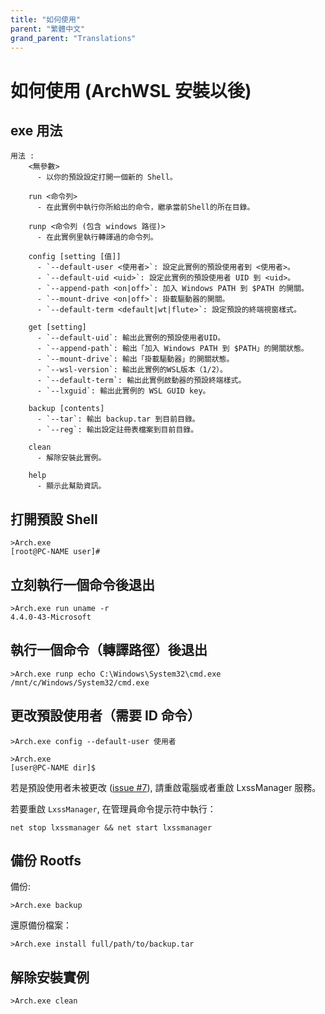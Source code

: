 ```yaml
---
title: "如何使用"
parent: "繁體中文"
grand_parent: "Translations"
---
```

# 如何使用 (ArchWSL 安裝以後)

## exe 用法

```shell
用法 :
    <無參數>
      - 以你的預設設定打開一個新的 Shell。

    run <命令列>
      - 在此實例中執行你所給出的命令，繼承當前Shell的所在目錄。

    runp <命令列 (包含 windows 路徑)>
      - 在此實例里執行轉譯過的命令列。

    config [setting [值]]
      - `--default-user <使用者>`: 設定此實例的預設使用者到 <使用者>。
      - `--default-uid <uid>`: 設定此實例的預設使用者 UID 到 <uid>。
      - `--append-path <on|off>`: 加入 Windows PATH 到 $PATH 的開關。
      - `--mount-drive <on|off>`: 掛載驅動器的開關。
      - `--default-term <default|wt|flute>`: 設定預設的終端視窗樣式。

    get [setting]
      - `--default-uid`: 輸出此實例的預設使用者UID。
      - `--append-path`: 輸出「加入 Windows PATH 到 $PATH」的開關狀態。
      - `--mount-drive`: 輸出「掛載驅動器」的開關狀態。
      - `--wsl-version`: 輸出此實例的WSL版本（1/2）。
      - `--default-term`: 輸出此實例啟動器的預設終端樣式。
      - `--lxguid`: 輸出此實例的 WSL GUID key。

    backup [contents]
      - `--tar`: 輸出 backup.tar 到目前目錄。
      - `--reg`: 輸出設定註冊表檔案到目前目錄。

    clean
      - 解除安裝此實例。

    help
      - 顯示此幫助資訊。
```

## 打開預設 Shell

```shell
>Arch.exe
[root@PC-NAME user]#
```

## 立刻執行一個命令後退出

```shell
>Arch.exe run uname -r
4.4.0-43-Microsoft
```

## 執行一個命令（轉譯路徑）後退出

```shell
>Arch.exe runp echo C:\Windows\System32\cmd.exe
/mnt/c/Windows/System32/cmd.exe
```

## 更改預設使用者（需要 ID 命令）

```shell
>Arch.exe config --default-user 使用者

>Arch.exe
[user@PC-NAME dir]$
```

若是預設使用者未被更改
([issue #7](https://github.com/yuk7/ArchWSL/issues/7)),
請重啟電腦或者重啟 LxssManager 服務。

若要重啟 `LxssManager`, 在管理員命令提示符中執行：

```batch
net stop lxssmanager && net start lxssmanager
```

## 備份 Rootfs

備份:

```shell
>Arch.exe backup
```

還原備份檔案：

```shell
>Arch.exe install full/path/to/backup.tar
```

## 解除安裝實例

```shell
>Arch.exe clean
```
